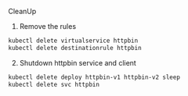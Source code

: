 CleanUp

1. Remove the rules
```bash
kubectl delete virtualservice httpbin
kubectl delete destinationrule httpbin
```

2. Shutdown httpbin service and client
```bash
kubectl delete deploy httpbin-v1 httpbin-v2 sleep
kubectl delete svc httpbin
```
